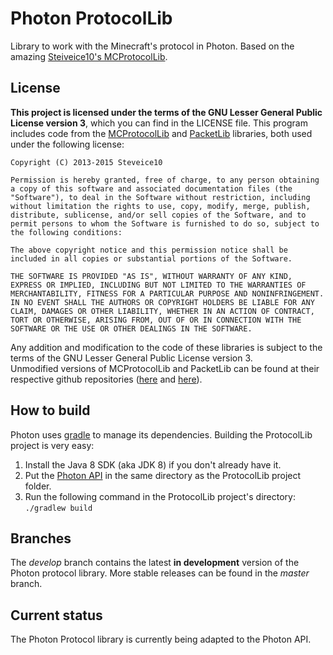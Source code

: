 # Photon ProtocolLib
Library to work with the Minecraft's protocol in Photon. Based on the amazing [Steiveice10's MCProtocolLib](https://github.com/Steveice10/MCProtocolLib).

## License
**This project is licensed under the terms of the GNU Lesser General Public License version 3**, which you can find in the LICENSE file.
This program includes code from the [MCProtocolLib](https://github.com/Steveice10/MCProtocolLib) and [PacketLib](https://github.com/Steveice10/PacketLib) libraries, both used under the following license:
```
Copyright (C) 2013-2015 Steveice10

Permission is hereby granted, free of charge, to any person obtaining a copy of this software and associated documentation files (the "Software"), to deal in the Software without restriction, including without limitation the rights to use, copy, modify, merge, publish, distribute, sublicense, and/or sell copies of the Software, and to permit persons to whom the Software is furnished to do so, subject to the following conditions:

The above copyright notice and this permission notice shall be included in all copies or substantial portions of the Software.

THE SOFTWARE IS PROVIDED "AS IS", WITHOUT WARRANTY OF ANY KIND, EXPRESS OR IMPLIED, INCLUDING BUT NOT LIMITED TO THE WARRANTIES OF MERCHANTABILITY, FITNESS FOR A PARTICULAR PURPOSE AND NONINFRINGEMENT. IN NO EVENT SHALL THE AUTHORS OR COPYRIGHT HOLDERS BE LIABLE FOR ANY CLAIM, DAMAGES OR OTHER LIABILITY, WHETHER IN AN ACTION OF CONTRACT, TORT OR OTHERWISE, ARISING FROM, OUT OF OR IN CONNECTION WITH THE SOFTWARE OR THE USE OR OTHER DEALINGS IN THE SOFTWARE.
```
Any addition and modification to the code of these libraries is subject to the terms of the GNU Lesser General Public License version 3.  
Unmodified versions of MCProtocolLib and PacketLib can be found at their respective github repositories ([here](https://github.com/Steveice10/MCProtocolLib) and [here](https://github.com/Steveice10/PacketLib)).

## How to build
Photon uses [gradle](http://gradle.org) to manage its dependencies. Building the ProtocolLib project is very easy:

1. Install the Java 8 SDK (aka JDK 8) if you don't already have it.
2. Put the [Photon API](https://github.com/mcphoton/Photon-API) in the same directory as the ProtocolLib project folder.
3. Run the following command in the ProtocolLib project's directory: `./gradlew build`

## Branches
The *develop* branch contains the latest **in development** version of the Photon protocol library. More stable releases can be found in the *master* branch.

## Current status
The Photon Protocol library is currently being adapted to the Photon API.
